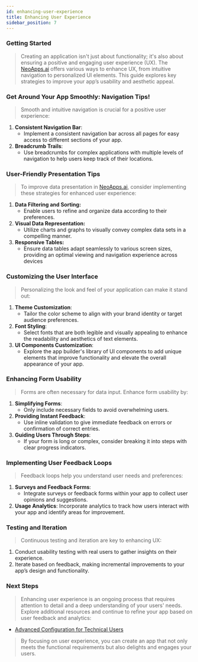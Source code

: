 ```yaml
---
id: enhancing-user-experience
title: Enhancing User Experience
sidebar_position: 7
---
```


### Getting Started

> Creating an application isn't just about functionality; it's also about ensuring a positive and engaging user experience (UX). The [NeoApps.ai](https://neoapps.ai/) offers various ways to enhance UX, from intuitive navigation to personalized UI elements. This guide explores key strategies to improve your app’s usability and aesthetic appeal.

### Get Around Your App Smoothly: Navigation Tips!

> Smooth and intuitive navigation is crucial for a positive user experience:

1. **Consistent Navigation Bar**: 
    - Implement a consistent navigation bar across all pages for easy access to different sections of your app.
2. **Breadcrumb Trails**: 
    - Use breadcrumbs for complex applications with multiple levels of navigation to help users keep track of their locations.

<!-- ![Optimizing Application Navigation](/img/neoapps_ai_logo.png) -->

### User-Friendly Presentation Tips

> To improve data presentation in [NeoApps.ai](https://neoapps.ai/), consider implementing these strategies for enhanced user experience:

1. **Data Filtering and Sorting:** 
    - Enable users to refine and organize data according to their preferences.
2. **Visual Data Representation:** 
    - Utilize charts and graphs to visually convey complex data sets in a compelling manner.
3.  **Responsive Tables:**
    - Ensure data tables adapt seamlessly to various screen sizes, providing an optimal viewing and navigation experience across devices

<!-- ![Improving Data Presentation](/img/neoapps_ai_logo.png) -->

### Customizing the User Interface

> Personalizing the look and feel of your application can make it stand out:

1. **Theme Customization**: 
    - Tailor the color scheme to align with your brand identity or target audience preferences.
2. **Font Styling**: 
    - Select fonts that are both legible and visually appealing to enhance the readability and aesthetics of text elements.
3. **UI Components Customization**: 
    - Explore the app builder's library of UI components to add unique elements that improve functionality and elevate the overall appearance of your app.

<!-- ![Customizing the User Interface](/img/neoapps_ai_logo.png) -->

### Enhancing Form Usability

> Forms are often necessary for data input. Enhance form usability by:

1. **Simplifying Forms**: 
    - Only include necessary fields to avoid overwhelming users.
2. **Providing Instant Feedback**: 
    - Use inline validation to give immediate feedback on errors or confirmation of correct entries.
3. **Guiding Users Through Steps**: 
    - If your form is long or complex, consider breaking it into steps with clear progress indicators.

<!-- ![Enhancing Form Usability](/img/neoapps_ai_logo.png) -->

### Implementing User Feedback Loops

> Feedback loops help you understand user needs and preferences:

1. **Surveys and Feedback Forms**: 
    - Integrate surveys or feedback forms within your app to collect user opinions and suggestions.
2. **Usage Analytics**: Incorporate analytics to track how users interact with your app and identify areas for improvement.

<!-- ![Implementing User Feedback Loops](/img/neoapps_ai_logo.png) -->

### Testing and Iteration

> Continuous testing and iteration are key to enhancing UX:

1. Conduct usability testing with real users to gather insights on their experience.
2. Iterate based on feedback, making incremental improvements to your app’s design and functionality.

<!-- ![Testing and Iteration](/img/neoapps_ai_logo.png) -->

### Next Steps

> Enhancing user experience is an ongoing process that requires attention to detail and a deep understanding of your users' needs. Explore additional resources and continue to refine your app based on user feedback and analytics:

- [Advanced Configuration for Technical Users](./advanced-configuration)

> By focusing on user experience, you can create an app that not only meets the functional requirements but also delights and engages your users.
